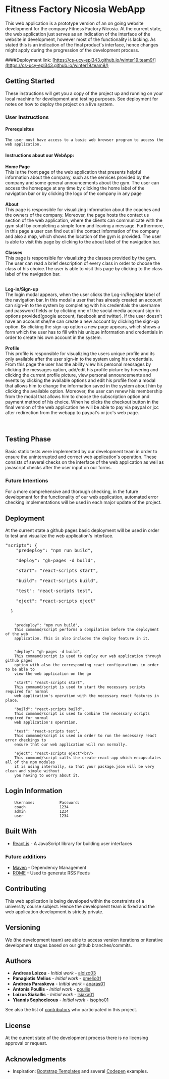 # Fitness Factory Nicosia WebApp

This web application is a prototype version of an on going website development for the 
company Fitness Factory Nicosia. At the current state, the web application just serves as 
an indication of the interface of the website in development, however most of the functionality is lacking.
As stated this is an indication of the final product's interface, hence changes might apply during the 
progression of the development process.

####Deployment link: 
[https://cs-ucy-epl343.github.io/winter19.team9/](https://cs-ucy-epl343.github.io/winter19.team9/)

## Getting Started

These instructions will get you a copy of the project up and running on your local machine for development and testing purposes. See deployment for notes on how to deploy the project on a live system.

### User Instructions

#### Prerequisites
```
The user must have access to a basic web browser program to access the web application. 
```

#### Instructions about our WebApp:

**Home Page** <br/>
This is the front page of the web application that presents helpful information about 
the company, such as the services provided by the company and some general announcements about the gym.
The user can access the homepage at any time by clicking the home label of the 
navigation bar or by clicking the logo of the company in any page <br/><br/>
**About** <br/>
This page is responsible for visualizing information about the coaches and the owners of the company.
Moreover, the page hosts the contact us section of the web application, where the clients can communicate with 
the gym staff by completing a simple form and leaving a message. Furthermore, in this page a user can find out 
all the contact information of the company and also a map, which shows the location of the gym is provided.
The user is able to visit this page by clicking to the about label of the navigation bar. <br/><br/>
**Classes** <br/>
This page is responsible for visualizing the classes provided by the gym. The user can read a brief description
of every class in order to choose the class of his choice.The user is able to visit this page by clicking to the 
class label of the navigation bar. <br/><br/>

**Log-in/Sign-up** <br/>
The login modal appears, when the user clicks the Log-in/Register label of the navigation bar. In this modal a user 
that has already created an account can sign-in to the system by completing with his credentials the username and
password fields or by clicking one of the social media account sign-in options provided(google account, facebook 
and twitter). If the user doesn't have an account she/he can create a new account by clicking the sign-up option.
By clicking the sign-up option a new page appears, which shows a form which the user has to fill with his unique
information and credentials in order to create his own account in the system. 
<br/><br/>
**Profile** <br/>
This profile is responsible for visualizing the users unique profile and its only available after the user sign-in to
the system using his credentials. From this page the user has the ability view his personal messages by clicking the 
messages option, add/edit his profile picture by hovering and clicking the current profile picture,
view personal announcements and events by clicking the available options and edit his profile from a modal that allows 
him to change the information saved in the system about him by clicking the available option. Moreover, the user can 
renew his membership from the modal that allows him to choose the subscription option and payment method of his choice.
When he clicks the checkout button in the final version of the web application he will be able to pay via paypal or jcc 
after redirection from the webapp to paypal's or jcc's web page.      
<br/><br/>



## Testing Phase

Basic static tests were implemented by our development team in order to ensure the uninterrupted and correct 
web application's operation. These consists of several checks on the interface of the web application as well 
as javascript checks after the user input on our forms.

### Future Intentions

For a more comprehensive and thorough checking, in the future development for the functionality of our web 
application, automated error checking implementations will be used in each major update of the project.

## Deployment

At the current state a github pages basic deployment will be used in order to test and visualize the web 
application's interface.
<pre>
"scripts": {
    "predeploy": "npm run build",<br/>
    "deploy": "gh-pages -d build",<br/>
    "start": "react-scripts start",<br/>
    "build": "react-scripts build",<br/>
    "test": "react-scripts test",<br/>
    "eject": "react-scripts eject"<br/>
  }
  </pre>
```
    "predeploy": "npm run build",
    This command/script performs a compilation before the deployment of the web 
    application. This is also includes the deploy feature in it.
    
```

```
    "deploy": "gh-pages -d build",
    This command/script is used to deploy our web application through github pages
    option with also the corresponding react configurations in order to be able to 
    view the web application on the go
```
```
    "start": "react-scripts start",
    This command/script is used to start the necessary scripts required for normal
    web application's operation with the necessary react features in place.
```
```
    "build": "react-scripts build",
    This command/script is used to combine the necessary scripts required for normal
    web application's operation.
```
```
    "test": "react-scripts test",
    This command/script is used in order to run the necessary react error checkings to 
    ensure that our web application will run normally.
```
```
    "eject": "react-scripts eject"<br/>
    This command/script calls the create-react-app which encapsulates all of the npm modules 
    it is using internally, so that your package.json will be very clean and simple without 
    you having to worry about it.
```

## Login Information
```
    Username:           Password:
    coach               1234
    admin               1234
    user                1234
```

## Built With

* [React.js](https://reactjs.org/) - A JavaScript library for building user interfaces

### Future additions

* [Maven](https://maven.apache.org/) - Dependency Management
* [ROME](https://rometools.github.io/rome/) - Used to generate RSS Feeds

## Contributing

This web application is being developed within the constraints of a university course subject. Hence the development 
team is fixed and the web application development is strictly private.

## Versioning

We (the development team) are able to access version iterations or iterative development stages based on 
our github branches/commits.

## Authors

* **Andreas Loizou** - *Initial work* - [aloizo03](https://github.com/aloizo03)
* **Panagiotis Melios** - *Initial work* - [pmelio01](https://github.com/pmelio01)
* **Andreas Paraskeva** - *Initial work* - [aparas01](https://github.com/aparas01)
* **Antonis Poullis** - *Initial work* - [poullis](https://github.com/poullis)
* **Loizos Siakallis** - *Initial work* - [lsiaka01](https://github.com/lsiaka01)
* **Yiannis Sophocleous** - *Initial work* - [isopho01](https://github.com/isopho01)


See also the list of [contributors](https://github.com/CS-UCY-EPL343/winter19.team9/graphs/contributors) who participated in this project.

## License

At the current state of the development process there is no licensing approval or request.

## Acknowledgments

* Inspiration: [Bootstrap Templates](https://getbootstrap.com/docs/4.3/examples/) and several [Codepen](https://codepen.io/) examples.

